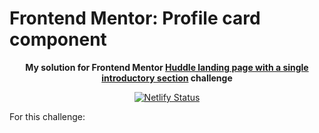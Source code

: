 # Frontend Mentor: Profile card component

<p align="center"><strong align="center">My solution for Frontend Mentor <a href="https://www.frontendmentor.io/challenges/huddle-landing-page-with-a-single-introductory-section-B_2Wvxgi0">Huddle landing page with a single introductory section</a> challenge</strong></p>

<p align="center">
  <a href="https://app.netlify.com/sites/p1t1ch-fm-huddle-landing-page/deploys">
    <img
      src="https://api.netlify.com/api/v1/badges/289355cc-ded7-49d3-a4a9-945f60bcc799/deploy-status"
      alt="Netlify Status"
    />
  </a>
</p>

For this challenge:

